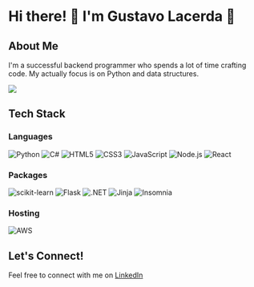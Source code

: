 # Hi there! 👋 I'm Gustavo Lacerda 🎸

## About Me
I'm a successful backend programmer who spends a lot of time crafting code. My actually focus is on Python and data structures.

![](https://github-readme-stats.vercel.app/api/top-langs/?username=gustavolace&layout=compact)

## Tech Stack
### Languages
![Python](https://img.shields.io/badge/Python-3776AB?style=for-the-badge&logo=python&logoColor=white)
![C#](https://img.shields.io/badge/c%23-%23239120.svg?style=for-the-badge&logo=csharp&logoColor=white)
![HTML5](https://img.shields.io/badge/HTML5-E34F26?style=for-the-badge&logo=html5&logoColor=white)
![CSS3](https://img.shields.io/badge/CSS3-1572B6?style=for-the-badge&logo=css3&logoColor=white)
![JavaScript](https://img.shields.io/badge/JavaScript-F7DF1E?style=for-the-badge&logo=javascript&logoColor=black)
![Node.js](https://img.shields.io/badge/Node.js-43853D?style=for-the-badge&logo=node.js&logoColor=white)
![React](https://img.shields.io/badge/React-20232A?style=for-the-badge&logo=react&logoColor=61DAFB)

### Packages
![scikit-learn](https://img.shields.io/badge/scikit--learn-%23F7931E.svg?style=for-the-badge&logo=scikit-learn&logoColor=white)
![Flask](https://img.shields.io/badge/Flask-%23000.svg?style=for-the-badge&logo=flask&logoColor=white)
![.NET](https://img.shields.io/badge/.NET-5C2D91?style=for-the-badge&logo=.net&logoColor=white)
![Jinja](https://img.shields.io/badge/Jinja-white.svg?style=for-the-badge&logo=jinja&logoColor=black)
![Insomnia](https://img.shields.io/badge/Insomnia-black?style=for-the-badge&logo=insomnia&logoColor=5849BE)

### Hosting
![AWS](https://img.shields.io/badge/AWS-%23FF9900.svg?style=for-the-badge&logo=amazon-aws&logoColor=white)

## Let's Connect!
Feel free to connect with me on [LinkedIn](https://www.linkedin.com/in/gustavolacerda/)







 

